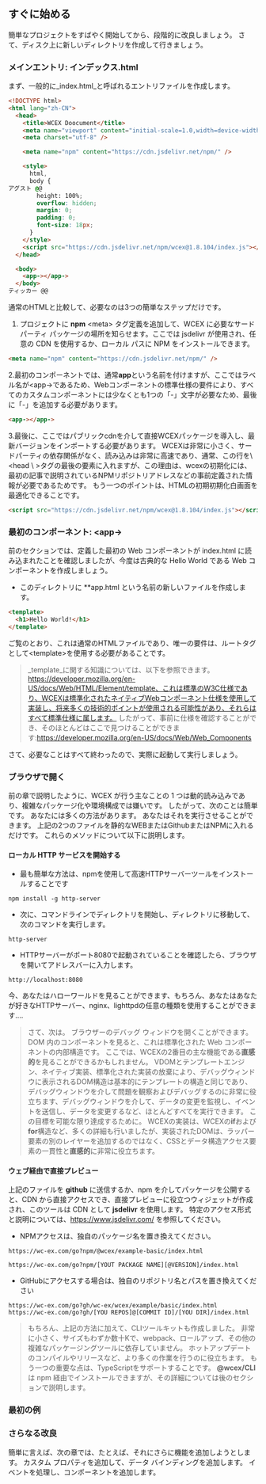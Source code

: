 <!--DESC: {"icon":"sports_score"} -->

## すぐに始める

簡単なプロジェクトをすばやく開始してから、段階的に改良しましょう。 さて、ディスク上に新しいディレクトリを作成して行きましょう。

### メインエントリ: インデックス.html

まず、一般的に_index.html_と呼ばれるエントリファイルを作成します。

```html
<!DOCTYPE html>
<html lang="zh-CN">
  <head>
    <title>WCEX Doocument</title>
    <meta name="viewport" content="initial-scale=1.0,width=device-width" />
    <meta charset="utf-8" />

    <meta name="npm" content="https://cdn.jsdelivr.net/npm/" />

    <style>
      html,
      body {
アグスト @@
        height: 100%;
        overflow: hidden;
        margin: 0;
        padding: 0;
        font-size: 18px;
      }
    </style>
    <script src="https://cdn.jsdelivr.net/npm/wcex@1.8.104/index.js"></script>
  </head>

  <body>
    <app-></app->
  </body>
ティッカー @@
```

通常のHTMLと比較して、必要なのは3つの簡単なステップだけです。

1. プロジェクトに **npm** \<meta\> タグ定義を追加して、WCEX に必要なサードパーティ パッケージの場所を知らせます。ここでは jsdelivr が使用され、任意の CDN を使用するか、ローカル パスに NPM をインストールできます。

```html
<meta name="npm" content="https://cdn.jsdelivr.net/npm/" />
```

2.最初のコンポーネントでは、通常**app**という名前を付けますが、ここではラベル名が\<app-\>であるため、Webコンポーネントの標準仕様の要件により、すべてのカスタムコンポーネントには少なくとも1つの「-」文字が必要なため、最後に「-」を追加する必要があります。

```html
<app-></app->
```

3.最後に、ここではパブリックcdnを介して直接WCEXパッケージを導入し、最新バージョンをインポートする必要があります。 WCEXは非常に小さく、サードパーティの依存関係がなく、読み込みは非常に高速であり、通常、この行を\ <head \ >タグの最後の要素に入れますが、この理由は、wcexの初期化には、最初の記事で説明されているNPMリポジトリアドレスなどの事前定義された情報が必要であるためです。 もう一つのポイントは、HTMLの初期初期化白画面を最適化できることです。

```html
<script src="https://cdn.jsdelivr.net/npm/wcex@1.8.104/index.js"></script>
```

### 最初のコンポーネント: **\<app-\>**

前のセクションでは、定義した最初の Web コンポーネントが index.html に読み込まれたことを確認しましたが、今度は古典的な Hello World である Web コンポーネントを作成しましょう。

- このディレクトリに **app.html という名前の新しいファイルを作成します。

```html
<template>
  <h1>Hello World!</h1>
</template>
```

ご覧のとおり、これは通常のHTMLファイルであり、唯一の要件は、ルートタグとして\<template\>を使用する必要があることです。

> _template_に関する知識については、以下を参照できます。 https://developer.mozilla.org/en-US/docs/Web/HTML/Element/template、これは標準のW3C仕様であり、WCEXは標準化されたネイティブWebコンポーネント仕様を使用して実装し、将来多くの技術的ポイントが使用される可能性があり、それらはすべて標準仕様に属します。 したがって、事前に仕様を確認することができ、そのほとんどはここで見つけることができます:https://developer.mozilla.org/en-US/docs/Web/Web_Components

さて、必要なことはすべて終わったので、実際に起動して実行しましょう。

### ブラウザで開く

前の章で説明したように、WCEX が行う主なことの 1 つは動的読み込みであり、複雑なパッケージ化や環境構成では嫌いです。 したがって、次のことは簡単です。 あなたには多くの方法があります。 あなたはそれを実行させることができます。 上記の2つのファイルを静的なWEBまたはGithubまたはNPMに入れるだけです。 これらのメソッドについて以下に説明します。

#### ローカル HTTP サービスを開始する

- 最も簡単な方法は、npmを使用して高速HTTPサーバーツールをインストールすることです

```shell
npm install -g http-server
```

- 次に、コマンドラインでディレクトリを開始し、ディレクトリに移動して、次のコマンドを実行します。

```shell
http-server
```

- HTTPサーバーがポート8080で起動されていることを確認したら、ブラウザを開いてアドレスバーに入力します。

```
http://localhost:8080
```

今、あなたはハローワールドを見ることができます、もちろん、あなたはあなたが好きなHTTPサーバー、nginx、lighttpdの任意の種類を使用することができます....

> さて、次は。 ブラウザーのデバッグ ウィンドウを開くことができます。 DOM 内のコンポーネントを見ると、これは標準化された Web コンポーネントの内部構造です。 ここでは、WCEXの2番目の主な機能である**直感的**を見ることができるかもしれません。 VDOMとテンプレートエンジン、ネイティブ実装、標準化された実装の放棄により、デバッグウィンドウに表示されるDOM構造は基本的にテンプレートの構造と同じであり、デバッグウィンドウを介して問題を観察およびデバッグするのに非常に役立ちます、デバッグウィンドウを介して、データの変更を監視し、イベントを送信し、データを変更するなど、ほとんどすべてを実行できます。 この目標を可能な限り達成するために。 WCEXの実装は、WCEXの**if**および**for**構造など、多くの詳細も行いましたが、実装されたDOMは、ラッパー要素の別のレイヤーを追加するのではなく、CSSとデータ構造アクセス要素の一貫性と**直感的**に非常に役立ちます。

#### ウェブ経由で直接プレビュー

上記のファイルを **github** に送信するか、npm を介してパッケージを公開すると、CDN から直接アクセスでき、直接プレビューに役立つウィジェットが作成され、このツールは CDN として **jsdelivr** を使用します。
特定のアクセス形式と説明については、https://www.jsdelivr.com/ を参照してください。

- NPMアクセスは、独自のパッケージ名を置き換えてください。

```
https://wc-ex.com/go?npm/@wcex/example-basic/index.html

https://wc-ex.com/go?npm/[YOUT PACKAGE NAME][@VERSION]/index.html

```

- GitHubにアクセスする場合は、独自のリポジトリ名とパスを置き換えてください

```
https://wc-ex.com/go?gh/wc-ex/wcex/example/basic/index.html
https://wc-ex.com/go?gh/[YOU REPOS]@[COMMIT ID]/[YOU DIR]/index.html
```

> もちろん、上記の方法に加えて、CLIツールキットも作成しました。 非常に小さく、サイズもわずか数十Kで、webpack、ロールアップ、その他の複雑なパッケージングツールに依存していません。 ホットアップデートのコンパイルやリリースなど、より多くの作業を行うのに役立ちます。 もう一つの重要な点は、TypeScriptをサポートすることです。 **@wcex/CLI** は npm 経由でインストールできますが、その詳細については後のセクションで説明します。

### 最初の例

<div>
<wcex-doc.com-playground files="['first/index.html','first/app.html']"></wcex-doc.com-playground>
</div>




### さらなる改良

簡単に言えば、次の章では、たとえば、それにさらに機能を追加しようとします。 カスタム プロパティを追加して、データ バインディングを追加します。 イベントを処理し、コンポーネントを追加します。
